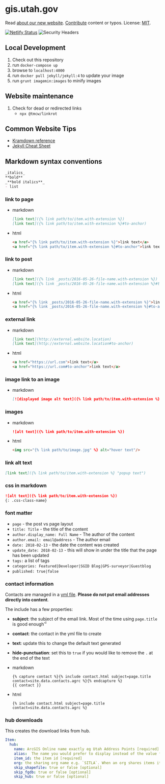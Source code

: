 # gis.utah.gov

Read [about our new website](https://gis.utah.gov/about-our-new-v6-website-in-ghpages).
[Contribute](https://gis.utah.gov/about/contributing/) content or typos.
License: [MIT](/LICENSE).

[![Netlify Status](https://api.netlify.com/api/v1/badges/29158e9e-9b1c-4d85-995b-a3ca444ff187/deploy-status)](https://app.netlify.com/sites/gis-utah-gov/deploys) ![Security Headers](https://img.shields.io/security-headers?url=https%3A%2F%2Fsecurityheaders.com%2F%3Fq%3Dgis.utah.gov%26followRedirects%3Don)

## Local Development

1. Check out this repository
1. run `docker-compose up`
1. browse to `localhost:4000`
1. run `docker pull jekyll/jekyll:4` to update your image
1. run `grunt imagemin:images` to minify images

## Website maintenance

1. Check for dead or redirected links
   - `npx @tmcw/linkrot`

## Common Website Tips

- [Kramdown reference](http://kramdown.gettalong.org/quickref.html)
- [Jekyll Cheat Sheet](http://cheat.jekyll.tips/)

## Markdown syntax conventions

```md
_italics_
**bold**
_**bold italics**_
- list
```

### link to page

- markdown

  ```md
  [link text]({% link path/to/item.with-extension %})
  [link text]({% link path/to/item.with-extension %}#to-anchor)
  ```

- html

  ```html
  <a href="{% link path/to/item.with-extension %}">link text</a>
  <a href="{% link path/to/item.with-extension %}#to-anchor">link text</a>
  ```

### link to post

- markdown

  ```md
  [link text]({% link _posts/2016-05-26-file-name.with-extension %})
  [link text]({% link _posts/2016-05-26-file-name.with-extension %}#to-anchor)
  ```

- html

  ```html
  <a href="{% link _posts/2016-05-26-file-name.with-extension %}">link text</a>
  <a href="{% link _posts/2016-05-26-file-name.with-extension %}#to-anchor">link text</a>
  ```

### external link

- markdown

  ```md
  [link text](http://external.website.location)
  [link text](http://external.website.location#to-anchor)
  ```

- html

  ```html
  <a href="https://url.com">link text</a>
  <a href="https://url.com#to-anchor">link text</a>
  ```

### image link to an image

- markdown

   ```md
   [![displayed image alt text]({% link path/to/item.with-extension %})](![link to alt text]({% link path/to/item.with-extension %})
   ```

### images

- markdown

  ```md
  ![alt text]({% link path/to/item.with-extension %})
  ```

- html

  ```html
  <img src="{% link path/to/image.jpg" %} alt="hover text"/>
  ```

### link alt text

```md
[link text]({% link path/to/item.with-extension %} "popup text")
```

### css in markdown

```md
![alt text]({% link path/to/item.with-extension %})
{: .css-class-name}
```

### font matter

- `page` - the post vs page layout
- `title: Title` - the title of the content
- `author.display_name: Full Name` - The author of the content
- `author.email: email@address` - The author email
- `date: 2018-02-13` - the date the content was created
- `update_date: 2018-02-13` - this will show in under the title that the page has been updated
- `tags:` a list of tags
- `categories: Featured|Developer|SGID Blog|GPS-surveyor|Guestblog`
- `published: true|false`

### contact information

Contacts are managed in a [yml file](./_data/contacts.yml). **Please do not put email addresses directly into content**.

The include has a few properties:

- **subject**: the subject of the email link. Most of the time using `page.title` is good enough™
- **contact**: the contact in the yml file to create
- **text**: update this to change the default text generated
- **hide-punctuation**: set this to `true` if you would like to remove the `.` at the end of the text

- markdown

  ```liquid
  {% capture contact %}{% include contact.html subject=page.title contact=site.data.contacts.agrc %}{% endcapture %}
  {{ contact }}
  ```

- html

  ```liquid
  {% include contact.html subject=page.title contact=site.data.contacts.agrc %}
  ```

### hub downloads

This creates the download links from hub.

```yml
Item:
  hub:
    name: ArcGIS Online name exactly eg Utah Address Points [required]
    alias:  The name you would prefer to display instead of the value for name [optional]
    item_id: the item id [required]
    org: the sharing org name e.g. `SITLA`. When an org shares items it gets prefixed with their name e.g. `/SITLA::land-ownership`
    skip_shapefile: true or false [optional]
    skip_fgdb: true or false [optional]
    skip_hub: true or false [optional]
```
